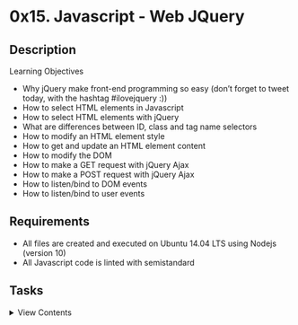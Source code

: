# 0x15. Javascript - Web JQuery

## Description

Learning Objectives

- Why jQuery make front-end programming so easy (don’t forget to tweet today, with the hashtag #ilovejquery :))
- How to select HTML elements in Javascript
- How to select HTML elements with jQuery
- What are differences between ID, class and tag name selectors
- How to modify an HTML element style
- How to get and update an HTML element content
- How to modify the DOM
- How to make a GET request with jQuery Ajax
- How to make a POST request with jQuery Ajax
- How to listen/bind to DOM events
- How to listen/bind to user events

## Requirements

- All files are created and executed on Ubuntu 14.04 LTS using Nodejs (version 10)
- All Javascript code is linted with semistandard

## Tasks

<details>
<summary>View Contents</summary>

### [0. No jQuery](./0-script.js)

- Write a Javascript script that updates the text color of the HTML tag HEADER to red (#FF0000):
  - You must use document.querySelector to select the HTML tag
  - You can’t use the jQuery API

```
guillaume@ubuntu:~/0x15$ cat 0-main.html
```

```html
<!DOCTYPE html>
<html lang="en">
  <head>
    <title>Holberton School</title>
  </head>
  <body>
    <header>
      First HTML page
    </header>
    <footer>
      Holberton School - 2017
    </footer>
    <script type="text/javascript" src="0-script.js"></script>
  </body>
</html>
```

### [1. With jQuery](./1-script.js)

- Write a Javascript script that updates the text color of the HTML tag HEADER to red (#FF0000):

  - You can’t use document.querySelector to select the HTML tag
  - You must use the jQuery API

```
guillaume@ubuntu:~/0x15$ cat 1-main.html
```

```html
<!DOCTYPE html>
<html lang="en">
  <head>
    <title>Holberton School</title>
    <script src="https://code.jquery.com/jquery-3.2.1.min.js"></script>
  </head>
  <body>
    <header>
      First HTML page
    </header>
    <footer>
      Holberton School - 2017
    </footer>
    <script type="text/javascript" src="1-script.js"></script>
  </body>
</html>
```

### [2. Click and turn red](./2-script.js)

- Write a Javascript script that updates the text color of the HTML tag HEADER to red (#FF0000) when the user clicks on the tag DIV#red_header:
  - You can’t use document.querySelector to select the HTML tag
  - You must use the jQuery API

```
guillaume@ubuntu:~/0x15$ cat 2-main.html
```

```html
<!DOCTYPE html>
<html lang="en">
  <head>
    <title>Holberton School</title>
    <script src="https://code.jquery.com/jquery-3.2.1.min.js"></script>
  </head>
  <body>
    <header>
      First HTML page
    </header>
    <div id="red_header">Red header</div>
    <footer>
      Holberton School - 2017
    </footer>
    <script type="text/javascript" src="2-script.js"></script>
  </body>
</html>
```

### [3. Add .red class](./3-script.js)

- Write a Javascript script that adds the class red to the HTML tag HEADER to red (#FF0000) when the user clicks on the tag DIV#red_header:
  - You can’t use document.querySelector to select the HTML tag
  - You must use the jQuery API

```
guillaume@ubuntu:~/0x15$ cat 3-main.html
```

```html
<!DOCTYPE html>
<html lang="en">
  <head>
    <title>Holberton School</title>
    <script src="https://code.jquery.com/jquery-3.2.1.min.js"></script>
    <style>
      .red {
        color: #ff0000;
      }
    </style>
  </head>
  <body>
    <header>
      First HTML page
    </header>
    <div id="red_header">Red header</div>
    <footer>
      Holberton School - 2017
    </footer>
    <script type="text/javascript" src="3-script.js"></script>
  </body>
</html>
```

### [4. Toggle classes](./4-script.js)

- Write a Javascript script that toggles the class of the HTML tag HEADER to red (#FF0000) when the user clicks on the tag DIV#toggle_header:
  - The HEADER tag must always have one class: red or green, never both in the same time, never empty.
  - If the current class is red, when the user click on DIV#toggle_header, the class must be updated to green ; and the reverse.
  - You can’t use document.querySelector to select the HTML tag
  - You must use the jQuery API

```
guillaume@ubuntu:~/0x15$ cat 4-main.html
```

```html
<!DOCTYPE html>
<html lang="en">
  <head>
    <title>Holberton School</title>
    <script src="https://code.jquery.com/jquery-3.2.1.min.js"></script>
    <style>
      .red {
        color: #ff0000;
      }
      .green {
        color: #00ff00;
      }
    </style>
  </head>
  <body>
    <header class="green">
      First HTML page
    </header>
    <div id="toggle_header">Toggle header</div>
    <footer>
      Holberton School - 2017
    </footer>
    <script type="text/javascript" src="4-script.js"></script>
  </body>
</html>
```

### [5. List of elements](./5-script.js)

- Write a Javascript script that adds a LI element to a list when the user clicks on the tag DIV#add_item:
  - The new element must be: <li>Item</li>
  - The new element must be added to UL.my_list
  - You can’t use document.querySelector to select the HTML tag
  - You must use the jQuery API

```
guillaume@ubuntu:~/0x15$ cat 5-main.html
```

```html
<!DOCTYPE html>
<html lang="en">
  <head>
    <title>Holberton School</title>
    <script src="https://code.jquery.com/jquery-3.2.1.min.js"></script>
  </head>
  <body>
    <header>
      First HTML page
    </header>
    <br />
    <div id="add_item">Add item</div>
    <br />
    <ul class="my_list">
      <li>Item</li>
    </ul>
    <footer>
      Holberton School - 2017
    </footer>
    <script type="text/javascript" src="5-script.js"></script>
  </body>
</html>
```

### [6. Change the text](./6-script.js)

- Write a Javascript script that updates the text of the HTML tag HEADER to “New Header!!!” when the user clicks on DIV#update_header
  - You can’t use document.querySelector to select the HTML tag
  - You must use the jQuery API

```
guillaume@ubuntu:~/0x15$ cat 6-main.html
```

```html
<!DOCTYPE html>
<html lang="en">
  <head>
    <title>Holberton School</title>
    <script src="https://code.jquery.com/jquery-3.2.1.min.js"></script>
  </head>
  <body>
    <header>
      First HTML page
    </header>
    <br />
    <div id="update_header">Update the header</div>
    <br />
    <footer>
      Holberton School - 2017
    </footer>
    <script type="text/javascript" src="6-script.js"></script>
  </body>
</html>
```

### [7. Star wars character](./7-script.js)

- Write a Javascript script that fetches and replaces the name of this URL: https://swapi.co/api/people/5/?format=json
  - The name must be displayed in the HTML tag DIV#character
  - You can’t use document.querySelector to select the HTML tag
  - You must use the jQuery API

```
guillaume@ubuntu:~/0x15$ cat 7-main.html
```

```html
<!DOCTYPE html>
<html lang="en">
  <head>
    <title>Holberton School</title>
    <script src="https://code.jquery.com/jquery-3.2.1.min.js"></script>
  </head>
  <body>
    <header>
      Star Wars character
    </header>
    <br />
    <div id="character"></div>
    <br />
    <footer>
      Holberton School - 2017
    </footer>
    <script type="text/javascript" src="7-script.js"></script>
  </body>
</html>
```

### [8. Star Wars movies](./8-script.js)

- Write a Javascript script that fetches and lists all movies title by using this URL: https://swapi.co/api/films/?format=json
  - All movie titles must be list in the HTML tag UL#list_movies
  - You can’t use document.querySelector to select the HTML tag
  - You must use the jQuery API

```
guillaume@ubuntu:~/0x15$ cat 8-main.html
```

```html
<!DOCTYPE html>
<html lang="en">
  <head>
    <title>Holberton School</title>
    <script src="https://code.jquery.com/jquery-3.2.1.min.js"></script>
  </head>
  <body>
    <header>
      Star Wars movies
    </header>
    <br />
    <ul id="list_movies"></ul>
    <br />
    <footer>
      Holberton School - 2017
    </footer>
    <script type="text/javascript" src="8-script.js"></script>
  </body>
</html>
```

### [9. Say Hello!](./9-script.js)

- Write a Javascript script that fetches and prints how to say “Hello” depending of the language: (here in French) https://fourtonfish.com/hellosalut/?lang=fr
  - The translation of “hello” must be display in the HTML tag DIV#hello
  - You can’t use document.querySelector to select the HTML tag
  - You must use the jQuery API
  - Your script must work when it is imported from the HEAD tag

```
guillaume@ubuntu:~/0x15$ cat 9-main.html
```

```html
<!DOCTYPE html>
<html lang="en">
  <head>
    <title>Holberton School</title>
    <script src="https://code.jquery.com/jquery-3.2.1.min.js"></script>
    <script type="text/javascript" src="9-script.js"></script>
  </head>
  <body>
    <header>
      Say Hello!
    </header>
    <br />
    <div id="hello"></div>
    <br />
    <footer>
      Holberton School - 2017
    </footer>
  </body>
</html>
```

</details>

